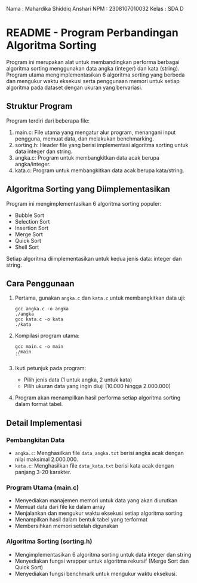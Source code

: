 Nama  : Mahardika Shiddiq Anshari
NPM   : 2308107010032
Kelas : SDA D 

# README - Program Perbandingan Algoritma Sorting

Program ini merupakan alat untuk membandingkan performa berbagai algoritma sorting menggunakan data angka (integer) dan kata (string). Program utama mengimplementasikan 6 algoritma sorting yang berbeda dan mengukur waktu eksekusi serta penggunaan memori untuk setiap algoritma pada dataset dengan ukuran yang bervariasi.

## Struktur Program

Program terdiri dari beberapa file:

1. main.c: File utama yang mengatur alur program, menangani input pengguna, memuat data, dan melakukan benchmarking.
2. sorting.h: Header file yang berisi implementasi algoritma sorting untuk data integer dan string.
3. angka.c: Program untuk membangkitkan data acak berupa angka/integer.
4. kata.c: Program untuk membangkitkan data acak berupa kata/string.

## Algoritma Sorting yang Diimplementasikan

Program ini mengimplementasikan 6 algoritma sorting populer:
- Bubble Sort
- Selection Sort
- Insertion Sort
- Merge Sort
- Quick Sort
- Shell Sort

Setiap algoritma diimplementasikan untuk kedua jenis data: integer dan string.

## Cara Penggunaan

1. Pertama, gunakan `angka.c` dan `kata.c` untuk membangkitkan data uji:
   ```
   gcc angka.c -o angka
   ./angka
   gcc kata.c -o kata
   ./kata
   ```

2. Kompilasi program utama:
   ```
   gcc main.c -o main
   ./main
   ``

3. Ikuti petunjuk pada program:
   - Pilih jenis data (1 untuk angka, 2 untuk kata)
   - Pilih ukuran data yang ingin diuji (10.000 hingga 2.000.000)

4. Program akan menampilkan hasil performa setiap algoritma sorting dalam format tabel.

## Detail Implementasi

### Pembangkitan Data
- `angka.c`: Menghasilkan file `data_angka.txt` berisi angka acak dengan nilai maksimal 2.000.000.
- `kata.c`: Menghasilkan file `data_kata.txt` berisi kata acak dengan panjang 3-20 karakter.

### Program Utama (main.c)
- Menyediakan manajemen memori untuk data yang akan diurutkan
- Memuat data dari file ke dalam array
- Menjalankan dan mengukur waktu eksekusi setiap algoritma sorting
- Menampilkan hasil dalam bentuk tabel yang terformat
- Membersihkan memori setelah digunakan

### Algoritma Sorting (sorting.h)
- Mengimplementasikan 6 algoritma sorting untuk data integer dan string
- Menyediakan fungsi wrapper untuk algoritma rekursif (Merge Sort dan Quick Sort)
- Menyediakan fungsi benchmark untuk mengukur waktu eksekusi.

